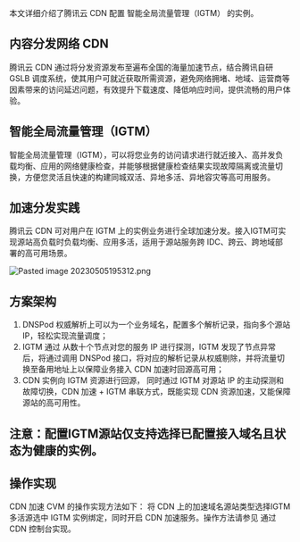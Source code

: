 本文详细介绍了腾讯云 CDN 配置 智能全局流量管理（IGTM） 的实例。

## 内容分发网络 CDN

腾讯云 CDN 通过将分发资源发布至遍布全国的海量加速节点，结合腾讯自研 GSLB 调度系统，使其用户可就近获取所需资源，避免网络拥堵、地域、运营商等因素带来的访问延迟问题，有效提升下载速度、降低响应时间，提供流畅的用户体验。

## 智能全局流量管理（IGTM）

智能全局流量管理（IGTM），可以将您业务的访问请求进行就近接入、高并发负载均衡、应用的网络健康检查，并能够根据健康检查结果实现故障隔离或流量切换，方便您灵活且快速的构建同城双活、异地多活、异地容灾等高可用服务。

## 加速分发实践

腾讯云 CDN 可对用户在 IGTM 上的实例业务进行全球加速分发。接入IGTM可实现源站高负载时负载均衡、应用多活，适用于源站服务跨 IDC、跨云、跨地域部署的高可用场景。

![Pasted image 20230505195312.png](https://qcloudimg.tencent-cloud.cn/raw/99dea61c26e26556c944d6abb8e74f44.png)

## 方案架构

1. DNSPod 权威解析上可以为一个业务域名，配置多个解析记录，指向多个源站 IP，轻松实现流量调度；
2. IGTM 通过 从数十个节点对您的服务 IP 进行探测，IGTM 发现了节点异常后，将通过调用 DNSPod 接口，将对应的解析记录从权威剔除，并将流量切换至备用地址上以保障业务接入 CDN 加速时回源高可用；
3. CDN 实例向 IGTM 资源进行回源， 同时通过 IGTM 对源站 IP 的主动探测和故障切换，CDN 加速 + IGTM 串联方式，既能实现 CDN 资源加速，又能保障源站的高可用性。

## 注意：配置IGTM源站仅支持选择已配置接入域名且状态为健康的实例。


## 操作实现

CDN 加速 CVM 的操作实现方法如下：
将 CDN 上的加速域名源站类型选择IGTM多活源选中 IGTM 实例绑定，同时开启 CDN 加速服务。操作方法请参见 通过 CDN 控制台实现。



